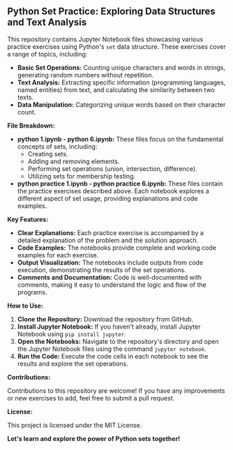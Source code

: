 ## Python Set Practice:  Exploring Data Structures and Text Analysis

This repository contains Jupyter Notebook files showcasing various practice exercises using Python's `set` data structure. These exercises cover a range of topics, including:

- **Basic Set Operations:**  Counting unique characters and words in strings, generating random numbers without repetition.
- **Text Analysis:**  Extracting specific information (programming languages, named entities) from text, and calculating the similarity between two texts.
- **Data Manipulation:**  Categorizing unique words based on their character count.

**File Breakdown:**

- **python 1.ipynb - python 6.ipynb:**  These files focus on the fundamental concepts of sets, including:
    - Creating sets.
    - Adding and removing elements.
    - Performing set operations (union, intersection, difference).
    - Utilizing sets for membership testing.
- **python practice 1.ipynb - python practice 6.ipynb:**  These files contain the practice exercises described above. Each notebook explores a different aspect of set usage, providing explanations and code examples.

**Key Features:**

- **Clear Explanations:** Each practice exercise is accompanied by a detailed explanation of the problem and the solution approach.
- **Code Examples:**  The notebooks provide complete and working code examples for each exercise.
- **Output Visualization:**  The notebooks include outputs from code execution, demonstrating the results of the set operations.
- **Comments and Documentation:**  Code is well-documented with comments, making it easy to understand the logic and flow of the programs.

**How to Use:**

1. **Clone the Repository:** Download the repository from GitHub.
2. **Install Jupyter Notebook:** If you haven't already, install Jupyter Notebook using `pip install jupyter`.
3. **Open the Notebooks:** Navigate to the repository's directory and open the Jupyter Notebook files using the command `jupyter notebook`.
4. **Run the Code:** Execute the code cells in each notebook to see the results and explore the set operations.

**Contributions:**

Contributions to this repository are welcome! If you have any improvements or new exercises to add, feel free to submit a pull request.

**License:**

This project is licensed under the MIT License.

**Let's learn and explore the power of Python sets together!**
